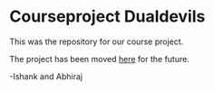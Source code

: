 # Courseproject Dualdevils

This was the repository for our course project.

The project has been moved [here](https://github.com/ishank-juneja/Video-Stabilization) for the future.

-Ishank and Abhiraj
